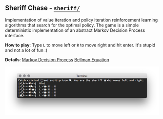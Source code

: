 
## Sheriff Chase - [`sheriff/`](sheriff/)

Implementation of value iteration and policy iteration reinforcement learning algorithms that search for the optimal
policy. The game is a simple deterministic implementation of an abstract Markov Decision Process interface.

__How to play__: Type `L` to move left or `R` to move right and hit enter. It's stupid and not a lot of fun :)

__Details__: [Markov Decision Process](https://en.wikipedia.org/wiki/Markov_decision_process)
             [Bellman Equation](https://en.wikipedia.org/wiki/Bellman_equation)

<img src="sheriff.png" alt="Sheriff">
